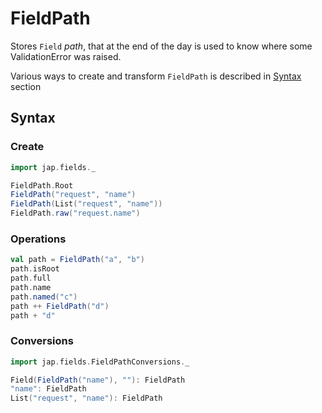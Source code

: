 # FieldPath

Stores `Field` _path_, that at the end of the day is used to know where some ValidationError was raised.

Various ways to create and transform `FieldPath` is described in [Syntax](#syntax) section

## Syntax

### Create

```scala mdoc
import jap.fields._

FieldPath.Root
FieldPath("request", "name")
FieldPath(List("request", "name"))
FieldPath.raw("request.name")
```

### Operations

```scala mdoc
val path = FieldPath("a", "b")
path.isRoot
path.full
path.name
path.named("c")
path ++ FieldPath("d")
path + "d"
```

### Conversions

```scala mdoc
import jap.fields.FieldPathConversions._

Field(FieldPath("name"), ""): FieldPath
"name": FieldPath
List("request", "name"): FieldPath
```
